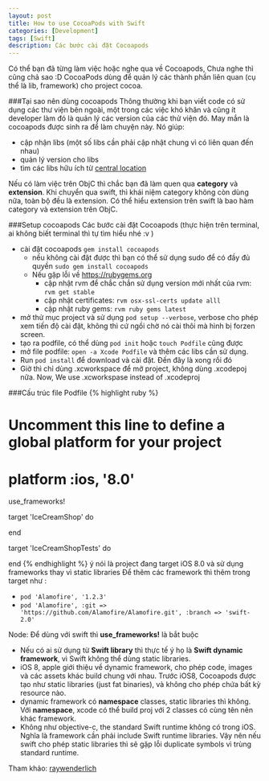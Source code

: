 ```yaml
---
layout: post
title: How to use CocoaPods with Swift
categories: [Development]
tags: [Swift]
description: Các bước cài đặt Cocoapods
---
```


Có thể bạn đã từng làm việc hoặc nghe qua về Cocoapods, Chưa nghe thì cũng chả sao :D CocoaPods dùng để quản lý các thành phần liên quan (cụ thể là lib, framework) cho project cocoa.

###Tại sao nên dùng cocoapods
Thông thường khi bạn viết code có sử dụng các thư viện bên ngoài, một trong các việc khó khăn và cũng ít developer làm đó là quản lý các version của các thử viện đó. May mắn là cocoapods được sinh ra để làm chuyện này. Nó giúp:

- cập nhận libs (một số libs cần phải cập nhật chung vì có liên quan đến nhau)
- quản lý version cho libs
- tìm các libs hữu ích từ [central location](https://cocoapods.org/)

Nếu có làm việc trên ObjC thì chắc bạn đã làm quen qua **category** và **extension**. Khi chuyển qua swift, thì khái niệm category không còn dùng nữa, toàn bộ đều là extension. Có thể hiểu extension trên swift là bao hàm category và extension trên ObjC.

###Setup cocoapods 
Các bước cài đặt Cocoapods (thực hiện trên terminal, ai không biết terminal thì tự tìm hiểu nhé :v )

- cài đặt cocoapods `gem install cocoapods`
    - nếu không cài đặt được thì bạn có thể sử dụng sudo để có đầy đủ quyền `sudo gem install cocoapods`
    - Nếu gặp lỗi về https://rubygems.org
        + cập nhật rvm để chắc chắn sử dụng version mới nhất của rvm: `rvm get stable`
        + cập nhật certificates: `rvm osx-ssl-certs update alll`
        + cập nhật ruby gems: `rvm ruby gems latest`
- mở thử mục project và sử dụng `pod setup --verbose`, verbose cho phép xem tiến độ cài đặt, không thì cứ ngồi chờ nó cài thôi mà hình bị forzen screen.
- tạo ra podfile, có thể dùng `pod init` hoặc `touch Podfile` cũng được
- mở file podfile: `open -a Xcode Podfile` và thêm các libs cần sử dụng.
- Run `pod install` để download và cài đặt. Đến đây là xong rồi đó
- Giờ thì chỉ dùng .xcworkspace để mở project, không dùng .xcodepoj nữa.
Now, We use .xcworkspase instead of .xcodeproj

###Cấu trúc file Podfile
{% highlight ruby %}
# Uncomment this line to define a global platform for your project
# platform :ios, '8.0'
use_frameworks!
 
target 'IceCreamShop' do
 
end
 
target 'IceCreamShopTests' do
 
end
{% endhighlight %}
ý nói là project đang target iOS 8.0 và sử dụng frameworks thay vì static libraries 
Để thêm các framework thì thêm trong target như : 
 
 - `pod 'Alamofire', '1.2.3'`
 - `pod 'Alamofire', :git => 'https://github.com/Alamofire/Alamofire.git', :branch => 'swift-2.0'`

Node: Để dùng với swift thì **use_frameworks!** là bắt buộc

- Nếu có ai sử dụng từ **Swift library** thì thực tế ý họ là **Swift dynamic framework**, vì Swift không thể dùng static libraries. 
- iOS 8, apple giới thiệu về dynamic framework, cho phép code, images và các assets khác build chung với nhau. Trước iOS8, Cocoapods được tạo như static libraries (just fat binaries), và không cho phép chứa bất kỳ resource nào.
- dynamic framework có **namespace** classes, static libraries thì không. Với **namespace**, xcode có thể build proj với 2 classes có cùng tên nên khác framework.
- Không như objective-c, the standard Swift runtime không có trong iOS. Nghĩa là framework cần phải include Swift runtime libraries. Vậy nên nếu swift cho phép static libraries thì sẽ gặp lỗi duplicate symbols vì trùng standard runtime.


Tham khảo: [raywenderlich](http://www.raywenderlich.com/97014/use-cocoapods-with-swift)
